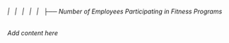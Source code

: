 ###### |   |   |   |   |   ├── Number of Employees Participating in Fitness Programs

*Add content here*